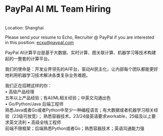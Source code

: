 PayPal AI ML Team Hiring 
=
   <br />
Location: Shanghai

Please send your resume to Echo, Recruiter @ PayPal if you are interested in this position: ecxu@paypal.com

PayPal AI计算平台是基于大数据、实时计算、图关联计算、机器学习等技术构建起的一整套的计算平台。

我们的使命是：开发业界领先的AI平台，驱动AI民主化，让内部每个团队都能更好地利用机器学习技术解决各类复杂业务难题。

我们正在招聘这样的你：
    <br />
• 高级产品经理 
  <br />
  五年以上产品经验；有AI/ML相关经验；中英文沟通出色
    <br />
• Go/Python/Java 后端工程师 
    <br />
  熟悉Java或者Go或者Python中至少一种编程语言；有大数据或者机器学习相关经验（23级可放宽）； 熟悉容器技术。23/24级英语要求workable，25级及以上要求英文流利
• 高级全栈工程师
    <br />
  前端不限框架；后端熟悉Python或者Go；熟悉容器技术；英语沟通能力强
